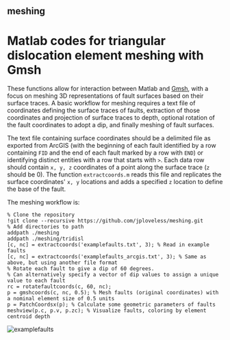 ## meshing
# Matlab codes for triangular dislocation element meshing with Gmsh

These functions allow for interaction between Matlab and [Gmsh](https://gmsh.info), with a focus on meshing 3D representations of fault surfaces based on their surface traces. A basic workflow for meshing requires a text file of coordinates defining the surface traces of faults, extraction of those coordinates and projection of surface traces to depth, optional rotation of the fault coordinates to adopt a dip, and finally meshing of fault surfaces.

The text file containing surface coordinates should be a delimited file as exported from ArcGIS (with the beginning of each fault identified by a row containing `FID` and the end of each fault marked by a row with `END`) or identifying distinct entities with a row that starts with `>`. Each data row should contain `x, y, z` coordinates of a point along the surface trace (`z` should be 0). The function `extractcoords.m` reads this file and replicates the surface coordinates' `x, y` locations and adds a specified `z` location to define the base of the fault.

The meshing workflow is: 
    
    % Clone the repository
    !git clone --recursive https://github.com/jploveless/meshing.git
    % Add directories to path
    addpath ./meshing
    addpath ./meshing/tridisl
    [c, nc] = extractcoords('examplefaults.txt', 3); % Read in example faults
    [c, nc] = extractcoords('examplefaults_arcgis.txt', 3); % Same as above, but using another file format
    % Rotate each fault to give a dip of 60 degrees. 
    % Can alternatively specify a vector of dip values to assign a unique value to each fault
    rc = rotatefaultcoords(c, 60, nc);
    p = gmshcoords(c, nc, 0.5); % Mesh faults (original coordinates) with a nominal element size of 0.5 units
    p = PatchCoordsx(p); % Calculate some geometric parameters of faults
    meshview(p.c, p.v, p.zc); % Visualize faults, coloring by element centroid depth
    
![examplefaults](https://user-images.githubusercontent.com/7537266/120029943-cd12f900-bfc4-11eb-8946-9ce0277b1b22.png)
